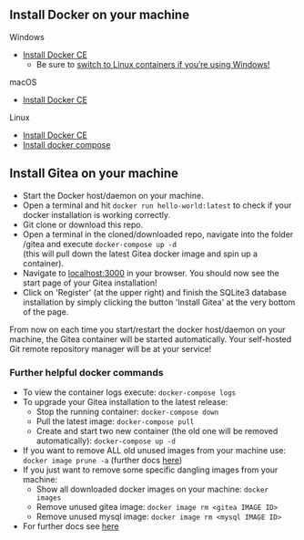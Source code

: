 ## Install Docker on your machine

Windows
- [Install Docker CE](https://docs.docker.com/docker-for-windows/install/)
  - Be sure to [switch to Linux containers if you’re using Windows!](https://docs.docker.com/docker-for-windows/#switch-between-windows-and-linux-containers)

macOS
- [Install Docker CE](https://docs.docker.com/docker-for-mac/install/)

Linux
- [Install Docker CE](https://docs.docker.com/install/)
- [Install docker compose](https://docs.docker.com/compose/install)

## Install Gitea on your machine

- Start the Docker host/daemon on your machine.
- Open a terminal and hit `docker run hello-world:latest` to check if your docker installation is working correctly.
- Git clone or download this repo.
- Open a terminal in the cloned/downloaded repo, navigate into the folder /gitea and execute `docker-compose up -d`  
  (this will pull down the latest Gitea docker image and spin up a container).
- Navigate to [localhost:3000](http://localhost:3000/) in your browser. You should now see the start page of your Gitea installation!
- Click on 'Register' (at the upper right) and finish the SQLite3 database installation by simply clicking the button 'Install Gitea' at the very bottom of the page.

From now on each time you start/restart the docker host/daemon on your machine, the Gitea container will be started automatically. Your self-hosted Git remote repository manager will be at your service!

### Further helpful docker commands

- To view the container logs execute: `docker-compose logs`
- To upgrade your Gitea installation to the latest release:
  - Stop the running container: `docker-compose down`
  - Pull the latest image: `docker-compose pull`
  - Create and start two new container (the old one will be removed automatically): `docker-compose up -d`
- If you want to remove ALL old unused images from your machine use: `docker image prune -a`
  (further docs [here](https://docs.docker.com/engine/reference/commandline/image_prune/))
- If you just want to remove some specific dangling images from your machine:
  - Show all downloaded docker images on your machine: `docker images`
  - Remove unused gitea image: `docker image rm <gitea IMAGE ID>`
  - Remove unused mysql image: `docker image rm <mysql IMAGE ID>`
- For further docs see [here](https://docs.gitea.io/en-us/install-with-docker/)
